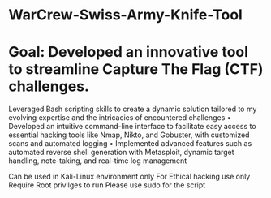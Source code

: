 # WarCrew-Swiss-Army-Knife-Tool
# Goal: Developed an innovative tool to streamline Capture The Flag (CTF) challenges.
Leveraged Bash scripting skills to create a dynamic solution tailored to my evolving expertise and the intricacies of encountered
challenges
• Developed an intuitive command-line interface to facilitate easy access to essential hacking tools like Nmap,
Nikto, and Gobuster, with customized scans and automated logging
• Implemented advanced features such as automated reverse shell generation with Metasploit, dynamic target
handling, note-taking, and real-time log management

Can be used in Kali-Linux environment only
For Ethical hacking use only
Require Root privilges to run
Please use sudo for the script
